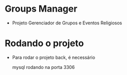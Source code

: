 # Groups Manager #

* Projeto Gerenciador de Grupos e Eventos Religiosos
	
# Rodando o projeto

* Para rodar o projeto back, é necessário

	mysql rodando na porta 3306


